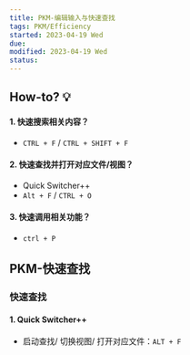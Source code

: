 ```yaml
---
title: PKM-编辑输入与快速查找
tags: PKM/Efficiency
started: 2023-04-19 Wed
due: 
modified: 2023-04-19 Wed
status: 
---
```

## How-to? 💡
#### 1. 快速搜索相关内容？
- `CTRL + F` / `CTRL + SHIFT + F`
#### 2. 快速查找并打开对应文件/视图？
- Quick Switcher++
- `Alt + F` / `CTRL + O`
#### 3. 快速调用相关功能？
- `ctrl + P`

## PKM-快速查找
### 快速查找
#### 1. Quick Switcher++
- 启动查找/ 切换视图/ 打开对应文件：`ALT + F`
